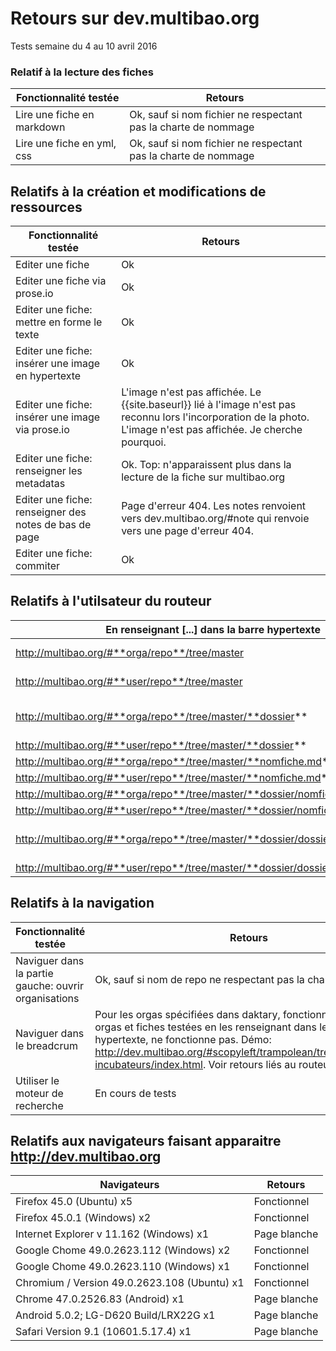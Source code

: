 # Retours sur dev.multibao.org

Tests semaine du 4 au 10 avril 2016

### Relatif à la lecture des fiches 

Fonctionnalité testée     |   Retours
--------|------
Lire une fiche en markdown  |   Ok, sauf si nom fichier ne respectant pas la charte de nommage
Lire une fiche en yml, css  |   Ok, sauf si nom fichier ne respectant pas la charte de nommage

## Relatifs à la création et modifications de ressources

Fonctionnalité testée     |   Retours
--------|------
Editer une fiche   |   Ok
Editer une fiche via prose.io  |   Ok
Editer une fiche: mettre en forme le texte  |   Ok
Editer une fiche: insérer une image en hypertexte  |   Ok
Editer une fiche: insérer une image via prose.io  |   L'image n'est pas affichée. Le {{site.baseurl}} lié à l'image n'est pas reconnu lors l'incorporation de la photo. L'image n'est pas affichée. Je cherche pourquoi.
Editer une fiche: renseigner les metadatas  |   Ok. Top: n'apparaissent plus dans la lecture de la fiche sur multibao.org
Editer une fiche: renseigner des notes de bas de page  |  Page d'erreur 404. Les notes renvoient vers dev.multibao.org/#note qui renvoie vers une page d'erreur 404.
Editer une fiche: commiter  |   Ok

## Relatifs à l'utilsateur du routeur

En renseignant [...] dans la barre hypertexte      |   j'obtiens le résultat suivant
--------|------
http://multibao.org/#**orga/repo**/tree/master  |    Architecture "vide" de dev.multibao.org. Fonctionne pour les repos spécifiés par daktary. Je continue de chercher pourquoi.
http://multibao.org/#**user/repo**/tree/master  |    Architecture "vide" de dev.multibao.org, comme en démo: dev.multibao.org/#alecoz/democracy-story/tree/master
http://multibao.org/#**orga/repo**/tree/master/**dossier**  |    Architecture "vide" de dev.multibao.org, comme en démo: http://dev.multibao.org/#alecoz/democratie_ouverte/tree/master/contributions; la liste des fiches n'apparait pas
http://multibao.org/#**user/repo**/tree/master/**dossier**  |    Architecture "vide" de dev.multibao.org
http://multibao.org/#**orga/repo**/tree/master/**nomfiche.md**  |    Fonctionnel
http://multibao.org/#**user/repo**/tree/master/**nomfiche.md**  |    Fonctionnel
http://multibao.org/#**orga/repo**/tree/master/**dossier/nomfiche.md** |    Fonctionnel
http://multibao.org/#**user/repo**/tree/master/**dossier/nomfiche.md**  |    Fonctionnel
http://multibao.org/#**orga/repo**/tree/master/**dossier/dossier/nomfiche.md** |    Redirige parfois vers une page 404., comme en démo: dev.multibao.org/#multibao/contributions/blob/master/financements/subventions_2016/0-lisez-moi.md.  Je cherche pourquoi.
http://multibao.org/#**user/repo**/tree/master/**dossier/dossier/nomfiche.md**  |    Redirige parfois vers une page 404, mais pas toujours. Je cherche pourquoi.

## Relatifs à la navigation 

Fonctionnalité testée     |   Retours
--------|------
Naviguer dans la partie gauche: ouvrir organisations  |   Ok, sauf si nom de repo ne respectant pas la charte de nommage 
Naviguer dans le breadcrum  |   Pour les orgas spécifiées dans daktary, fonctionne. Pour les orgas et fiches testées en les renseignant dans le lien hypertexte, ne fonctionne pas. Démo: http://dev.multibao.org/#scopyleft/trampolean/tree/master/pour-incubateurs/index.html. Voir retours liés au routeur. 
Utiliser le moteur de recherche  |   En cours de tests


## Relatifs aux navigateurs faisant apparaitre http://dev.multibao.org

Navigateurs     |   Retours
--------|------
Firefox 45.0 (Ubuntu)  x5 |   Fonctionnel
Firefox 45.0.1 (Windows) x2 |   Fonctionnel
Internet Explorer v 11.162 (Windows) x1 |   Page blanche
Google Chome 49.0.2623.112 (Windows) x2 | Fonctionnel
Google Chome 49.0.2623.110 (Windows) x1 | Fonctionnel
Chromium / Version 49.0.2623.108 (Ubuntu) x1 | Fonctionnel
Chrome 47.0.2526.83 (Android) x1 |   Page blanche
Android 5.0.2; LG-D620 Build/LRX22G x1 |   Page blanche
Safari Version 9.1 (10601.5.17.4) x1 |   Page blanche













